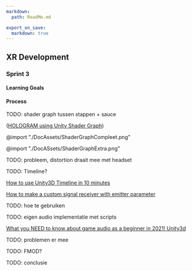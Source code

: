 ```yaml
---
markdown:
  path: ReadMe.md

export_on_save:
  markdown: true
---
```


## XR Development

### Sprint 3

#### Learning Goals

#### Process

TODO: shader graph tussen stappen + sauce



([HOLOGRAM using Unity Shader Graph](https://www.youtube.com/watch?v=KGGB5LFEejg))

@import "./DocAssets/ShaderGraphCompleet.png"

@import "./DocASsets/ShaderGraphExtra.png"

TODO: probleem, distortion draait mee met headset


TODO: Timeline?

[How to use Unity3D Timeline in 10 minutes](https://www.youtube.com/watch?v=E5EYO3w-Xco)



[How to make a custom signal receiver with emitter parameter](https://gametorrahod.com/how-to-make-a-custom-signal-receiver-with-emitter-parameter/)

TODO: hoe te gebruiken

TODO: eigen audio implementatie met scripts

[What you NEED to know about game audio as a beginner in 2021! Unity3d](https://www.youtube.com/watch?v=B9yxkJuHLek)

TODO: problemen er mee

TODO: FMOD?

TODO: conclusie